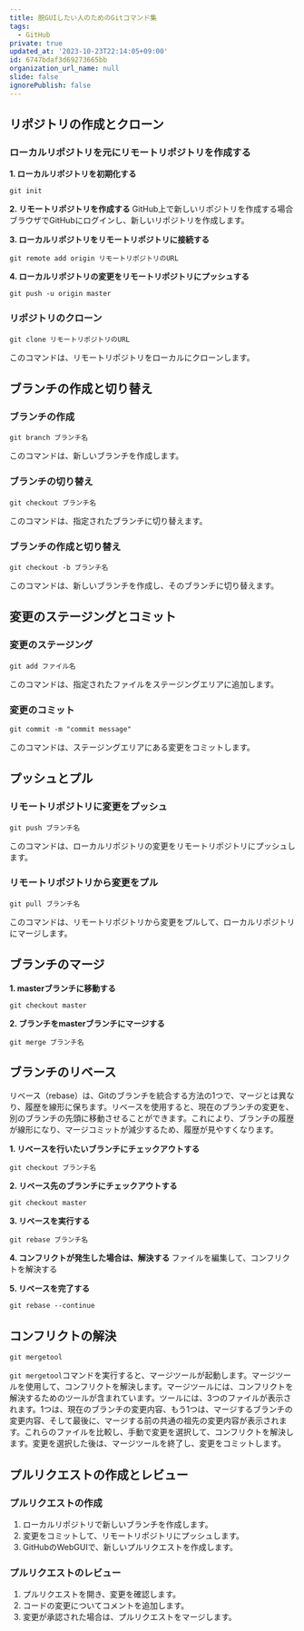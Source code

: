 ```yaml
---
title: 脱GUIしたい人のためのGitコマンド集
tags:
  - GitHub
private: true
updated_at: '2023-10-23T22:14:05+09:00'
id: 6747bdaf3d69273665bb
organization_url_name: null
slide: false
ignorePublish: false
---
```


## リポジトリの作成とクローン

### ローカルリポジトリを元にリモートリポジトリを作成する

**1. ローカルリポジトリを初期化する**
```
git init
```

**2. リモートリポジトリを作成する**
GitHub上で新しいリポジトリを作成する場合
ブラウザでGitHubにログインし、新しいリポジトリを作成します。

**3. ローカルリポジトリをリモートリポジトリに接続する**
```
git remote add origin リモートリポジトリのURL
```

**4. ローカルリポジトリの変更をリモートリポジトリにプッシュする**
```
git push -u origin master
```


### リポジトリのクローン

  ```
  git clone リモートリポジトリのURL
  ```

  このコマンドは、リモートリポジトリをローカルにクローンします。

## ブランチの作成と切り替え

### ブランチの作成

  ```
  git branch ブランチ名
  ```

  このコマンドは、新しいブランチを作成します。

### ブランチの切り替え

  ```
  git checkout ブランチ名
  ```

  このコマンドは、指定されたブランチに切り替えます。

### ブランチの作成と切り替え

  ```
  git checkout -b ブランチ名
  ```

  このコマンドは、新しいブランチを作成し、そのブランチに切り替えます。

## 変更のステージングとコミット

### 変更のステージング

  ```
  git add ファイル名
  ```

  このコマンドは、指定されたファイルをステージングエリアに追加します。

### 変更のコミット

  ```
  git commit -m "commit message"
  ```

  このコマンドは、ステージングエリアにある変更をコミットします。

## プッシュとプル

### リモートリポジトリに変更をプッシュ

  ```
  git push ブランチ名
  ```

  このコマンドは、ローカルリポジトリの変更をリモートリポジトリにプッシュします。

### リモートリポジトリから変更をプル

  ```
  git pull ブランチ名
  ```

  このコマンドは、リモートリポジトリから変更をプルして、ローカルリポジトリにマージします。


## ブランチのマージ

**1. masterブランチに移動する**
```
git checkout master
```

**2. ブランチをmasterブランチにマージする**
```
git merge ブランチ名
```

## ブランチのリベース
リベース（rebase）は、Gitのブランチを統合する方法の1つで、マージとは異なり、履歴を線形に保ちます。リベースを使用すると、現在のブランチの変更を、別のブランチの先頭に移動させることができます。これにより、ブランチの履歴が線形になり、マージコミットが減少するため、履歴が見やすくなります。

**1. リベースを行いたいブランチにチェックアウトする**
  ```
git checkout ブランチ名
  ```

**2. リベース先のブランチにチェックアウトする**
  ```
git checkout master
  ```

**3. リベースを実行する**
  ```
git rebase ブランチ名
  ```

**4. コンフリクトが発生した場合は、解決する**
ファイルを編集して、コンフリクトを解決する

**5. リベースを完了する**
  ```
git rebase --continue
  ```


## コンフリクトの解決

  ```
  git mergetool
  ```
`git mergetool`コマンドを実行すると、マージツールが起動します。マージツールを使用して、コンフリクトを解決します。マージツールには、コンフリクトを解決するためのツールが含まれています。ツールには、3つのファイルが表示されます。1つは、現在のブランチの変更内容、もう1つは、マージするブランチの変更内容、そして最後に、マージする前の共通の祖先の変更内容が表示されます。これらのファイルを比較し、手動で変更を選択して、コンフリクトを解決します。変更を選択した後は、マージツールを終了し、変更をコミットします。

## プルリクエストの作成とレビュー

### プルリクエストの作成

  1. ローカルリポジトリで新しいブランチを作成します。
  2. 変更をコミットして、リモートリポジトリにプッシュします。
  3. GitHubのWebGUIで、新しいプルリクエストを作成します。

### プルリクエストのレビュー

  1. プルリクエストを開き、変更を確認します。
  2. コードの変更についてコメントを追加します。
  3. 変更が承認された場合は、プルリクエストをマージします。
